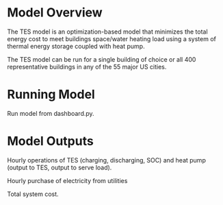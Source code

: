 # Model Overview

The TES model is an optimization-based model that minimizes the total energy cost to meet buildings space/water heating load using a system of thermal energy storage coupled with heat pump.

The TES model can be run for a single building of choice or all 400 representative buildings in any of the 55 major US cities.

# Running Model
Run model from dashboard.py.

# Model Outputs
Hourly operations of TES (charging, discharging,  SOC) and heat pump (output to TES, output to serve load).

Hourly purchase of electricity from utilities

Total system cost.

